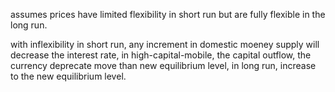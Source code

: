 assumes prices have limited flexibility in short run but are fully flexible in the long run. 

with inflexibility in short run, any increment in domestic moeney supply
will decrease the interest rate,
in high-capital-mobile, the capital outflow,
the currency deprecate move than new equilibrium level,
in long run, increase to the new equilibrium level.